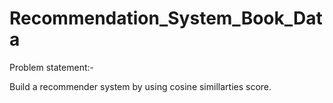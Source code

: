 # Recommendation_System_Book_Data
Problem statement:-  

Build a recommender system by using cosine simillarties score.
